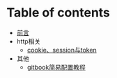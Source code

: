 # Table of contents

* [前言](README.md)
* http相关
  * [cookie、session与token](http相关/cookie和session.md)
* 其他
  * [gitbook简易配置教程](其他/gitbook简易配置教程.md)